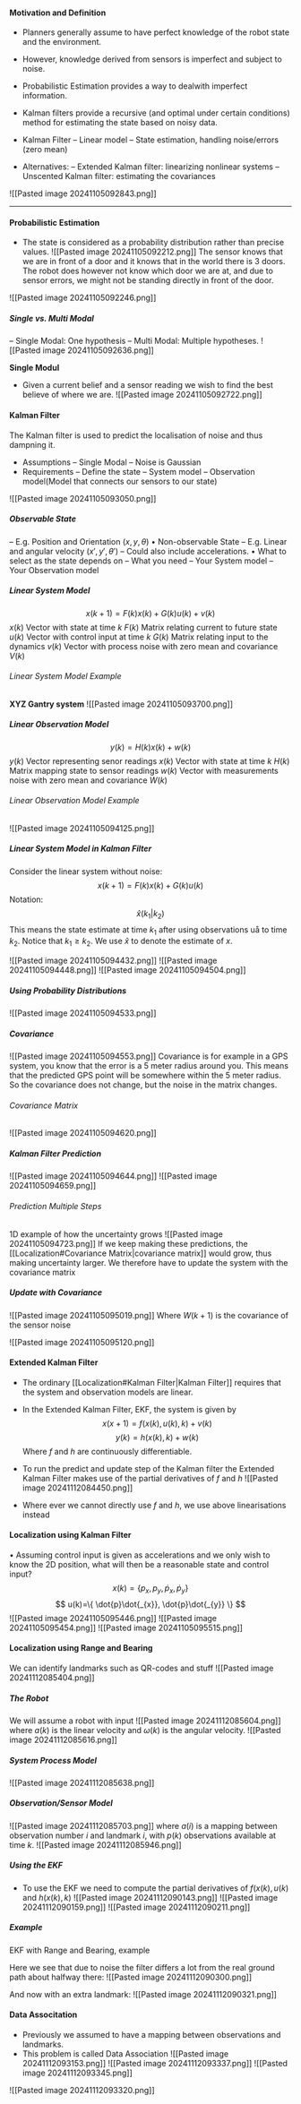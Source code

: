 #### Motivation and Definition
* Planners generally assume to have perfect knowledge of the robot state and the  environment.
* However, knowledge derived from sensors is imperfect and subject to noise.
* Probabilistic Estimation provides a way to dealwith imperfect information.
* Kalman filters provide a recursive (and optimal under certain conditions) method for estimating the state based on noisy data.

* Kalman Filter
	– Linear model
	– State estimation, handling noise/errors (zero mean)
* Alternatives:
	– Extended Kalman filter: linearizing nonlinear systems
	– Unscented Kalman filter: estimating the covariances

![[Pasted image 20241105092843.png]]

---
#### Probabilistic Estimation
* The state is considered as a probability distribution rather than precise values.
![[Pasted image 20241105092212.png]]
The sensor knows that we are in front of a door and it knows that in the world there is 3 doors. The robot does however not know which door we are at, and due to sensor errors, we might not be standing directly in front of the door. 

![[Pasted image 20241105092246.png]]

##### Single vs. Multi Modal
– Single Modal: One hypothesis
– Multi Modal: Multiple hypotheses.
![[Pasted image 20241105092636.png]]

**Single Modul**
* Given a current belief and a sensor reading we wish to find the best believe of where we are.
![[Pasted image 20241105092722.png]]

#### Kalman Filter
The Kalman filter is used to predict the localisation of noise and thus dampning it. 
* Assumptions
	– Single Modal
	– Noise is Gaussian
* Requirements
	– Define the state
	– System model
	– Observation model(Model that connects our sensors to our state)

![[Pasted image 20241105093050.png]]

##### Observable State
– E.g. Position and Orientation $(x, y,\theta)$
• Non-observable State
	– E.g. Linear and angular velocity $(x',y',\theta')$
	– Could also include accelerations.
• What to select as the state depends on
	– What you need
	– Your System model
	– Your Observation model

##### Linear System Model
$$
x(k+1)=F(k)x(k)+G(k)u(k)+v(k)
$$
$x(k)$ Vector with state at time $k$
$F(k)$ Matrix relating current to future state
$u(k)$ Vector with control input at time $k$
$G(k)$ Matrix relating input to the dynamics
$v(k)$ Vector with process noise with zero mean and covariance $V(k)$

###### Linear System Model Example
**XYZ Gantry system**
![[Pasted image 20241105093700.png]]

##### Linear Observation Model
$$
y(k)=H(k)x(k)+w(k)
$$
$y(k)$ Vector representing senor readings
$x(k)$ Vector with state at time $k$
$H(k)$ Matrix mapping state to sensor readings
$w(k)$ Vector with measurements noise with zero mean and covariance $W(k)$

###### Linear Observation Model Example
![[Pasted image 20241105094125.png]]

##### Linear System Model in Kalman Filter
Consider the linear system without noise:
$$
x(k+1)=F(k)x(k)+G(k)u(k)
$$
Notation:
$$
\hat{x}(k_{1}|k_{2})
$$
This means the state estimate at time $k_{1}$ after using observations uå to time $k_{2}$. Notice that $k_{1}\geq k_{2}$.
We use $\hat{x}$ to denote the estimate of $x$.

![[Pasted image 20241105094432.png]]
![[Pasted image 20241105094448.png]]
![[Pasted image 20241105094504.png]]

##### Using Probability Distributions
![[Pasted image 20241105094533.png]]


##### Covariance
![[Pasted image 20241105094553.png]]
Covariance is for example in a GPS system, you know that the error is a 5 meter radius around you. This means that the predicted GPS point will be somewhere within the 5 meter radius. So the covariance does not change, but the noise in the matrix changes.

###### Covariance Matrix
![[Pasted image 20241105094620.png]]

##### Kalman Filter Prediction
![[Pasted image 20241105094644.png]]
![[Pasted image 20241105094659.png]]

###### Prediction Multiple Steps
1D example of how the uncertainty grows
![[Pasted image 20241105094723.png]]
If we keep making these predictions, the [[Localization#Covariance Matrix|covariance matrix]] would grow, thus making uncertainty larger.
We therefore have to update the system with the covariance matrix

##### Update with Covariance
![[Pasted image 20241105095019.png]]
Where $W(k+1)$ is the covariance of the sensor noise

![[Pasted image 20241105095120.png]]

#### Extended Kalman Filter
* The ordinary [[Localization#Kalman Filter|Kalman Filter]] requires that the system and observation models are linear.
* In the Extended Kalman Filter, EKF, the system is given by
$$
x(x+1)=
f(x(k),u(k),k)+v(k)
$$
$$
y(k)=h(x(k),k)+w(k)
$$
Where $f$ and $h$ are continuously differentiable.

* To run the predict and update step of the Kalman filter the Extended Kalman Filter makes use of the partial derivatives of $f$ and $h$
![[Pasted image 20241112084450.png]]
* Where ever we cannot directly use $f$ and $h$, we use above linearisations instead


#### Localization using Kalman Filter
• Assuming control input is given as accelerations and we only wish to know the 2D position, what will then be a reasonable state and control input?
$$
x(k)=\{ p_{x}, p_{y},\dot{p}_{x},\dot{p}_{y} \}
$$
$$
u(k)=\{ \dot{p}\dot{_{x}}, \dot{p}\dot{_{y}} \}
$$
![[Pasted image 20241105095446.png]]
![[Pasted image 20241105095454.png]]
![[Pasted image 20241105095515.png]]

#### Localization using Range and Bearing
We can identify landmarks such as QR-codes and stuff
![[Pasted image 20241112085404.png]]

##### The Robot
We will assume a robot with input
![[Pasted image 20241112085604.png]]
where $a(k)$ is the linear velocity and $\omega(k)$ is the angular velocity.
![[Pasted image 20241112085616.png]]

##### System Process Model
![[Pasted image 20241112085638.png]]

##### Observation/Sensor Model
![[Pasted image 20241112085703.png]]
where $a(i)$ is a mapping between observation number $i$ and landmark $i$, with $p(k)$ observations available at time $k$.
![[Pasted image 20241112085946.png]]

##### Using the EKF
* To use the EKF we need to compute the partial derivatives of $f(x(k),u(k)$ and $h(x(k),k)$
![[Pasted image 20241112090143.png]]
![[Pasted image 20241112090159.png]]
![[Pasted image 20241112090211.png]]

##### Example
EKF with Range and Bearing, example

Here we see that due to noise the filter differs a lot from the real ground path about halfway there:
![[Pasted image 20241112090300.png]]

And now with an extra landmark:
![[Pasted image 20241112090321.png]]

#### Data Associtation
* Previously we assumed to have a mapping between observations and landmarks.
* This problem is called Data Association
![[Pasted image 20241112093153.png]]
![[Pasted image 20241112093337.png]]
![[Pasted image 20241112093345.png]]



![[Pasted image 20241112093320.png]]